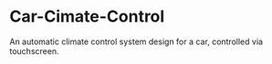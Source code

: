 # Car-Cimate-Control
An automatic climate control system design for a car, controlled via touchscreen. 
